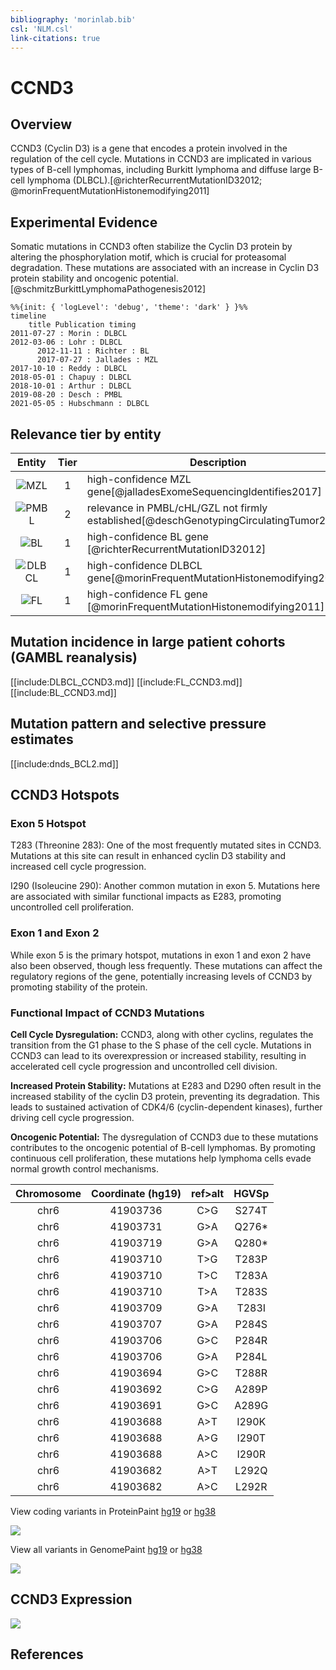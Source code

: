 ```yaml
---
bibliography: 'morinlab.bib'
csl: 'NLM.csl'
link-citations: true
---
```


# CCND3

## Overview
CCND3 (Cyclin D3) is a gene that encodes a protein involved in the regulation of the cell cycle. Mutations in CCND3 are implicated in various types of B-cell lymphomas, including Burkitt lymphoma and diffuse large B-cell lymphoma (DLBCL).[@richterRecurrentMutationID32012; @morinFrequentMutationHistonemodifying2011]

## Experimental Evidence
Somatic mutations in CCND3 often stabilize the Cyclin D3 protein by altering the phosphorylation motif, which is crucial for proteasomal degradation. These mutations are associated with an increase in Cyclin D3 protein stability and oncogenic potential.[@schmitzBurkittLymphomaPathogenesis2012]

```mermaid
%%{init: { 'logLevel': 'debug', 'theme': 'dark' } }%%
timeline
    title Publication timing
2011-07-27 : Morin : DLBCL
2012-03-06 : Lohr : DLBCL
      2012-11-11 : Richter : BL
      2017-07-27 : Jallades : MZL
2017-10-10 : Reddy : DLBCL
2018-05-01 : Chapuy : DLBCL
2018-10-01 : Arthur : DLBCL
2019-08-20 : Desch : PMBL
2021-05-05 : Hubschmann : DLBCL

```

## Relevance tier by entity

|Entity|Tier|Description               |
|:------:|:----:|--------------------------|
|![MZL](images/icons/MZL_tier1.png)|1|high-confidence MZL gene[@jalladesExomeSequencingIdentifies2017]|
|![PMBL](images/icons/PMBL_tier2.png)|2|relevance in PMBL/cHL/GZL not firmly established[@deschGenotypingCirculatingTumor2020]|
|![BL](images/icons/BL_tier1.png)    |1   |high-confidence BL gene   [@richterRecurrentMutationID32012]|
|![DLBCL](images/icons/DLBCL_tier1.png) |1   |high-confidence DLBCL gene[@morinFrequentMutationHistonemodifying2011]|
|![FL](images/icons/FL_tier1.png)    |1   |high-confidence FL gene   [@morinFrequentMutationHistonemodifying2011]|

## Mutation incidence in large patient cohorts (GAMBL reanalysis)

[[include:DLBCL_CCND3.md]]
[[include:FL_CCND3.md]]
[[include:BL_CCND3.md]]

## Mutation pattern and selective pressure estimates

[[include:dnds_BCL2.md]]


## CCND3 Hotspots

### Exon 5 Hotspot
T283 (Threonine 283): One of the most frequently mutated sites in CCND3. Mutations at this site can result in enhanced cyclin D3 stability and increased cell cycle progression.

I290 (Isoleucine 290): Another common mutation in exon 5. Mutations here are associated with similar functional impacts as E283, promoting uncontrolled cell proliferation.

### Exon 1 and Exon 2
While exon 5 is the primary hotspot, mutations in exon 1 and exon 2 have also been observed, though less frequently. These mutations can affect the regulatory regions of the gene, potentially increasing levels of CCND3 by promoting stability of the protein.

### Functional Impact of CCND3 Mutations
**Cell Cycle Dysregulation:**
CCND3, along with other cyclins, regulates the transition from the G1 phase to the S phase of the cell cycle. Mutations in CCND3 can lead to its overexpression or increased stability, resulting in accelerated cell cycle progression and uncontrolled cell division.

**Increased Protein Stability:**
Mutations at E283 and D290 often result in the increased stability of the cyclin D3 protein, preventing its degradation. This leads to sustained activation of CDK4/6 (cyclin-dependent kinases), further driving cell cycle progression.

**Oncogenic Potential:**
The dysregulation of CCND3 due to these mutations contributes to the oncogenic potential of B-cell lymphomas. By promoting continuous cell proliferation, these mutations help lymphoma cells evade normal growth control mechanisms.

| Chromosome |Coordinate (hg19) | ref>alt | HGVSp | 
 | :---:| :---: | :--: | :---: |
| chr6 | 41903736 | C>G | S274T |
| chr6 | 41903731 | G>A | Q276* |
| chr6 | 41903719 | G>A | Q280* |
| chr6 | 41903710 | T>G | T283P |
| chr6 | 41903710 | T>C | T283A |
| chr6 | 41903710 | T>A | T283S |
| chr6 | 41903709 | G>A | T283I |
| chr6 | 41903707 | G>A | P284S |
| chr6 | 41903706 | G>C | P284R |
| chr6 | 41903706 | G>A | P284L |
| chr6 | 41903694 | G>C | T288R |
| chr6 | 41903692 | C>G | A289P |
| chr6 | 41903691 | G>C | A289G |
| chr6 | 41903688 | A>T | I290K |
| chr6 | 41903688 | A>G | I290T |
| chr6 | 41903688 | A>C | I290R |
| chr6 | 41903682 | A>T | L292Q |
| chr6 | 41903682 | A>C | L292R |

View coding variants in ProteinPaint [hg19](https://morinlab.github.io/LLMPP/GAMBL/CCND3_protein.html)  or [hg38](https://morinlab.github.io/LLMPP/GAMBL/CCND3_protein_hg38.html)

![](images/proteinpaint/CCND3_NM_001760.svg)

View all variants in GenomePaint [hg19](https://morinlab.github.io/LLMPP/GAMBL/CCND3.html)  or [hg38](https://morinlab.github.io/LLMPP/GAMBL/CCND3_hg38.html)

![](images/proteinpaint/CCND3.svg)

## CCND3 Expression
![](images/gene_expression/CCND3_by_pathology.svg)
<!-- ORIGIN: morinFrequentMutationHistonemodifying2011 -->
<!-- FL: morinFrequentMutationHistonemodifying2011 -->
<!-- BL: richterRecurrentMutationID32012a -->
<!-- BL: richterRecurrentMutationID32012a -->
<!-- DLBCL: morinFrequentMutationHistonemodifying2011 -->
<!-- MZL: jalladesExomeSequencingIdentifies2017 -->
<!-- PMBL: deschGenotypingCirculatingTumor2020 -->

## References


